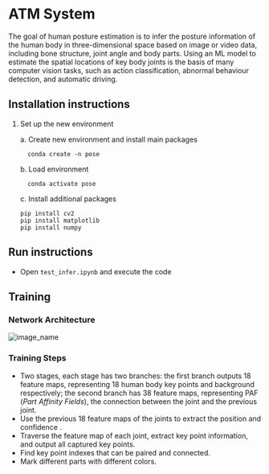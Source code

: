 # ATM System
The goal of human posture estimation is to infer the posture information of the human body in three-dimensional space based on image or video data, including bone structure, joint angle and body parts. 
Using an ML model to estimate the spatial locations of key body joints is the basis of many computer vision tasks, such as action classification, abnormal behaviour detection, and automatic driving.


## Installation instructions

1. Set up the new environment

    a. Create new environment and install main packages
    ```
      conda create -n pose
    ```
    b. Load environment
    ```
      conda activate pose
    ```
    c. Install additional packages
      ```
      pip install cv2
      pip install matplotlib
      pip install numpy
      ```

## Run instructions
- Open `test_infer.ipynb` and execute the code

## Training

### Network Architecture
![image_name](https://github.com/WendyJ22/Pose_Estimation/blob/main/readme/architecture.png)

### Training Steps 
- Two stages, each stage has two branches: the first branch outputs 18 feature maps, representing 18 human body key points and background respectively; the second branch has 38 feature maps, representing PAF (_Part Affinity Fields_), the connection between the joint and the previous joint.
- Use the previous 18 feature maps of the joints to extract the position and confidence .
- Traverse the feature map of each joint, extract key point information, and output all captured key points.
- Find key point indexes that can be paired and connected. 
- Mark different parts with different colors.


